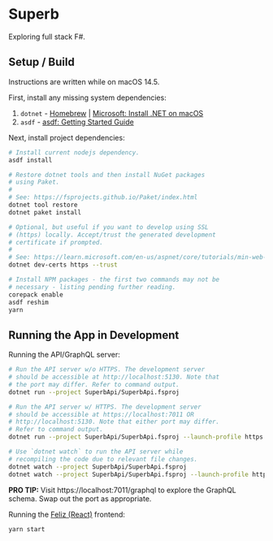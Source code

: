 # Superb

Exploring full stack F#.

## Setup / Build

Instructions are written while on macOS 14.5.

First, install any missing system dependencies:

1. `dotnet` - [Homebrew](https://formulae.brew.sh/cask/dotnet) | [Microsoft: Install .NET on macOS](https://learn.microsoft.com/en-us/dotnet/core/install/macos)
2. `asdf` - [asdf: Getting Started Guide](https://asdf-vm.com/guide/getting-started.html)

Next, install project dependencies:

```sh
# Install current nodejs dependency.
asdf install

# Restore dotnet tools and then install NuGet packages
# using Paket.
#
# See: https://fsprojects.github.io/Paket/index.html
dotnet tool restore
dotnet paket install

# Optional, but useful if you want to develop using SSL
# (https) locally. Accept/trust the generated development
# certificate if prompted.
#
# See: https://learn.microsoft.com/en-us/aspnet/core/tutorials/min-web-api?view=aspnetcore-8.0&tabs=visual-studio-code#run-the-app
dotnet dev-certs https --trust

# Install NPM packages - the first two commands may not be
# necessary - listing pending further reading.
corepack enable
asdf reshim
yarn
```

## Running the App in Development

Running the API/GraphQL server:

```sh
# Run the API server w/o HTTPS. The development server
# should be accessible at http://localhost:5130. Note that
# the port may differ. Refer to command output.
dotnet run --project SuperbApi/SuperbApi.fsproj

# Run the API server w/ HTTPS. The development server
# should be accessible at https://localhost:7011 OR
# http://localhost:5130. Note that either port may differ.
# Refer to command output.
dotnet run --project SuperbApi/SuperbApi.fsproj --launch-profile https

# Use `dotnet watch` to run the API server while
# recompiling the code due to relevant file changes.
dotnet watch --project SuperbApi/SuperbApi.fsproj
dotnet watch --project SuperbApi/SuperbApi.fsproj --launch-profile https
```

**PRO TIP:** Visit https://localhost:7011/graphql to explore the GraphQL schema. Swap out the port as appropriate.

Running the [Feliz (React)](https://github.com/Zaid-Ajaj/Feliz) frontend:

```sh
yarn start
```
